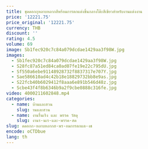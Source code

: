 ```yaml
---
title: ชุดดอกกุหลาบหลากสีพร้อมการตกแต่งชิ้นกลางโต๊ะสีเขียวสำหรับงานแต่งงาน
price: '12221.75'
price_original: '12221.75'
currency: THB
discount: ''
rating: 4.5
volume: 69
image: Sb1fec920c7c84a079dcdae1429aa3f98W.jpg
images:
  - Sb1fec920c7c84a079dcdae1429aa3f98W.jpg
  - S28fc87a51ed84ca0ad07fe19e22c795dU.jpg
  - Sf550a6ebe91148928732f8837317e707Y.jpg
  - Sae586610ad4c42b18e18829732bb8e9as.jpg
  - S22fcb40b6029412f8aaa6e891b546d48z.jpg
  - Scbe43f4f8b6346b9a2f9cbe0888c316fe.jpg
video: 4000211602848.mp4
categories:
  - name: บ้านและสวน
    slug: านและสวน
  - name: งานรื่นเริง และ พรรค วัสดุ
    slug: งานร-นเร-และ-พรรค-สด
slug: ดดอกก-หลาบหลากส-พร-อมการตกแต-งช
encode: oCTDbue
lang: th
---
```

  